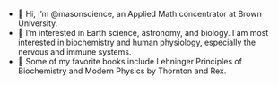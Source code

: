 - 👋 Hi, I’m @masonscience, an Applied Math concentrator at Brown University.
- 👀 I’m interested in Earth science, astronomy, and biology. I am most interested in biochemistry and human physiology, especially the nervous and immune systems.
- 🌱 Some of my favorite books include Lehninger Principles of Biochemistry and Modern Physics by Thornton and Rex.

<!---
masonscience/masonscience is a ✨ special ✨ repository because its `README.md` (this file) appears on your GitHub profile.
You can click the Preview link to take a look at your changes.
--->
